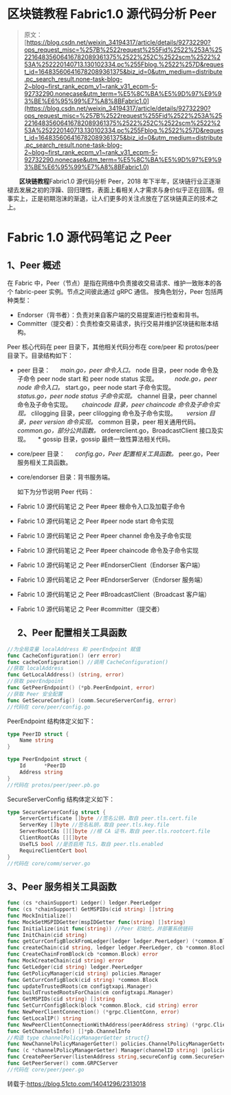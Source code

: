 # 区块链教程 Fabric1.0 源代码分析 Peer

> 原文：[https://blog.csdn.net/weixin_34194317/article/details/92732290?ops_request_misc=%257B%2522request%255Fid%2522%253A%2522164835606416782089361375%2522%252C%2522scm%2522%253A%252220140713.130102334.pc%255Fblog.%2522%257D&request_id=164835606416782089361375&biz_id=0&utm_medium=distribute.pc_search_result.none-task-blog-2~blog~first_rank_ecpm_v1~rank_v31_ecpm-5-92732290.nonecase&utm_term=%E5%8C%BA%E5%9D%97%E9%93%BE%E6%95%99%E7%A8%8BFabric1.0](https://blog.csdn.net/weixin_34194317/article/details/92732290?ops_request_misc=%257B%2522request%255Fid%2522%253A%2522164835606416782089361375%2522%252C%2522scm%2522%253A%252220140713.130102334.pc%255Fblog.%2522%257D&request_id=164835606416782089361375&biz_id=0&utm_medium=distribute.pc_search_result.none-task-blog-2~blog~first_rank_ecpm_v1~rank_v31_ecpm-5-92732290.nonecase&utm_term=%E5%8C%BA%E5%9D%97%E9%93%BE%E6%95%99%E7%A8%8BFabric1.0)

　　**区块链教程**Fabric1.0 源代码分析 Peer，2018 年下半年，区块链行业正逐渐褪去发展之初的浮躁、回归理性，表面上看相关人才需求与身价似乎正在回落。但事实上，正是初期泡沫的渐退，让人们更多的关注点放在了区块链真正的技术之上。

# Fabric 1.0 源代码笔记 之 Peer

## 1、Peer 概述

在 Fabric 中，Peer（节点）是指在网络中负责接收交易请求、维护一致账本的各个 fabric-peer 实例。节点之间彼此通过 gRPC 通信。
按角色划分，Peer 包括两种类型：

*   Endorser（背书者）：负责对来自客户端的交易提案进行检查和背书。
*   Committer（提交者）：负责检查交易请求，执行交易并维护区块链和账本结构。

Peer 核心代码在 peer 目录下，其他相关代码分布在 core/peer 和 protos/peer 目录下。目录结构如下：

*   peer 目录：
         *main.go，peer 命令入口。* node 目录，peer node 命令及子命令 peer node start 和 peer node status 实现。
             *node.go，peer node 命令入口。* start.go，peer node start 子命令实现。
             *status.go，peer node status 子命令实现。* channel 目录，peer channel 命令及子命令实现。
         *chaincode 目录，peer chaincode 命令及子命令实现。* clilogging 目录，peer clilogging 命令及子命令实现。
         *version 目录，peer version 命令实现。* common 目录，peer 相关通用代码。
             *common.go，部分公共函数。* ordererclient.go，BroadcastClient 接口及实现。
        * gossip 目录，gossip 最终一致性算法相关代码。
*   core/peer 目录：
         *config.go，Peer 配置相关工具函数。* peer.go，Peer 服务相关工具函数。
*   core/endorser 目录：背书服务端。

    如下为分节说明 Peer 代码：

*   Fabric 1.0 源代码笔记 之 Peer #peer 根命令入口及加载子命令
*   Fabric 1.0 源代码笔记 之 Peer #peer node start 命令实现
*   Fabric 1.0 源代码笔记 之 Peer #peer channel 命令及子命令实现
*   Fabric 1.0 源代码笔记 之 Peer #peer chaincode 命令及子命令实现
*   Fabric 1.0 源代码笔记 之 Peer #EndorserClient（Endorser 客户端）
*   Fabric 1.0 源代码笔记 之 Peer #EndorserServer（Endorser 服务端）
*   Fabric 1.0 源代码笔记 之 Peer #BroadcastClient（Broadcast 客户端）
*   Fabric 1.0 源代码笔记 之 Peer #committer（提交者）

    ## 2、Peer 配置相关工具函数

```go
//为全局变量 localAddress 和 peerEndpoint 赋值
func CacheConfiguration() (err error) 
func cacheConfiguration() //调用 CacheConfiguration()
//获取 localAddress
func GetLocalAddress() (string, error)
//获取 peerEndpoint
func GetPeerEndpoint() (*pb.PeerEndpoint, error) 
//获取 Peer 安全配置
func GetSecureConfig() (comm.SecureServerConfig, error) 
//代码在 core/peer/config.go
```

PeerEndpoint 结构体定义如下：

```go
type PeerID struct {
    Name string
}

type PeerEndpoint struct {
    Id      *PeerID
    Address string
}
//代码在 protos/peer/peer.pb.go
```

SecureServerConfig 结构体定义如下：

```go
type SecureServerConfig struct {
    ServerCertificate []byte //签名公钥，取自 peer.tls.cert.file
    ServerKey []byte //签名私钥，取自 peer.tls.key.file
    ServerRootCAs [][]byte //根 CA 证书，取自 peer.tls.rootcert.file
    ClientRootCAs [][]byte
    UseTLS bool //是否启用 TLS，取自 peer.tls.enabled
    RequireClientCert bool
}
//代码在 core/comm/server.go
```

## 3、Peer 服务相关工具函数

```go
func (cs *chainSupport) Ledger() ledger.PeerLedger
func (cs *chainSupport) GetMSPIDs(cid string) []string
func MockInitialize()
func MockSetMSPIDGetter(mspIDGetter func(string) []string)
func Initialize(init func(string)) //Peer 初始化，并部署系统链码
func InitChain(cid string)
func getCurrConfigBlockFromLedger(ledger ledger.PeerLedger) (*common.Block, error)
func createChain(cid string, ledger ledger.PeerLedger, cb *common.Block) error
func CreateChainFromBlock(cb *common.Block) error
func MockCreateChain(cid string) error
func GetLedger(cid string) ledger.PeerLedger
func GetPolicyManager(cid string) policies.Manager
func GetCurrConfigBlock(cid string) *common.Block
func updateTrustedRoots(cm configtxapi.Manager)
func buildTrustedRootsForChain(cm configtxapi.Manager)
func GetMSPIDs(cid string) []string
func SetCurrConfigBlock(block *common.Block, cid string) error
func NewPeerClientConnection() (*grpc.ClientConn, error)
func GetLocalIP() string
func NewPeerClientConnectionWithAddress(peerAddress string) (*grpc.ClientConn, error)
func GetChannelsInfo() []*pb.ChannelInfo
//构造 type channelPolicyManagerGetter struct{}
func NewChannelPolicyManagerGetter() policies.ChannelPolicyManagerGetter
func (c *channelPolicyManagerGetter) Manager(channelID string) (policies.Manager, bool)
func CreatePeerServer(listenAddress string,secureConfig comm.SecureServerConfig) (comm.GRPCServer, error)
func GetPeerServer() comm.GRPCServer
//代码在 core/peer/peer.go
```

转载于:https://blog.51cto.com/14041296/2313018
